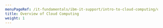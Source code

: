 ```yaml
---
menuPageRef: /it-fundamentals/ibm-it-support/intro-to-cloud-computing/overview-of-cloud-computing
title: Overview of Cloud Computing
weight: 1
---
```

